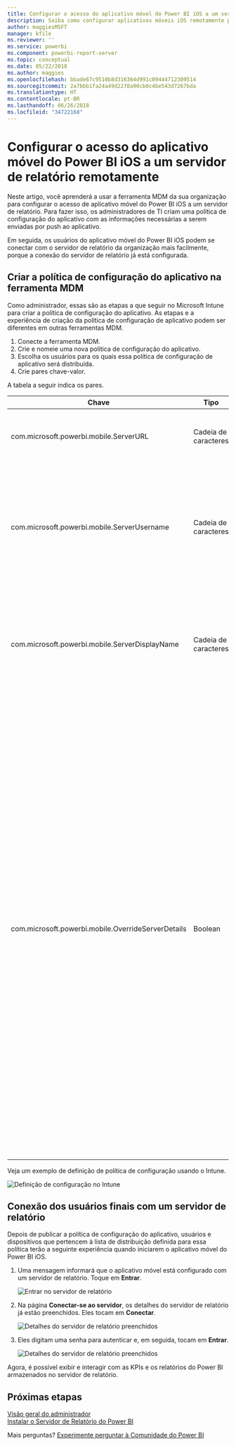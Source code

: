 ```yaml
---
title: Configurar o acesso do aplicativo móvel do Power BI iOS a um servidor de relatório remotamente
description: Saiba como configurar aplicativos móveis iOS remotamente para o seu servidor de relatório.
author: maggiesMSFT
manager: kfile
ms.reviewer: ''
ms.service: powerbi
ms.component: powerbi-report-server
ms.topic: conceptual
ms.date: 05/22/2018
ms.author: maggies
ms.openlocfilehash: bbade67c9510b8d316364d991c09444712309514
ms.sourcegitcommit: 2a7bbb1fa24a49d2278a90cb0c4be543d7267bda
ms.translationtype: HT
ms.contentlocale: pt-BR
ms.lasthandoff: 06/26/2018
ms.locfileid: "34722168"
---
```

# <a name="configure-power-bi-ios-mobile-app-access-to-a-report-server-remotely"></a>Configurar o acesso do aplicativo móvel do Power BI iOS a um servidor de relatório remotamente

Neste artigo, você aprenderá a usar a ferramenta MDM da sua organização para configurar o acesso de aplicativo móvel do Power BI iOS a um servidor de relatório. Para fazer isso, os administradores de TI criam uma política de configuração do aplicativo com as informações necessárias a serem enviadas por push ao aplicativo. 

 Em seguida, os usuários do aplicativo móvel do Power BI iOS podem se conectar com o servidor de relatório da organização mais facilmente, porque a conexão do servidor de relatório já está configurada. 


## <a name="create-the-app-configuration-policy-in-mdm-tool"></a>Criar a política de configuração do aplicativo na ferramenta MDM 

Como administrador, essas são as etapas a que seguir no Microsoft Intune para criar a política de configuração do aplicativo. As etapas e a experiência de criação da política de configuração de aplicativo podem ser diferentes em outras ferramentas MDM. 

1. Conecte a ferramenta MDM. 
2. Crie e nomeie uma nova política de configuração do aplicativo. 
3. Escolha os usuários para os quais essa política de configuração de aplicativo será distribuída. 
4. Crie pares chave-valor. 

A tabela a seguir indica os pares.

|Chave  |Tipo  |Descrição  |
|---------|---------|---------|
| com.microsoft.powerbi.mobile.ServerURL | Cadeia de caracteres | URL do Servidor de Relatório </br> Deve começar com http/https |
| com.microsoft.powerbi.mobile.ServerUsername | Cadeia de caracteres | [opcional] </br> O nome de usuário a ser usado para conectar o servidor. </br> Se não existir, o aplicativo solicitará ao usuário que digite o nome de usuário para a conexão.| 
| com.microsoft.powerbi.mobile.ServerDisplayName | Cadeia de caracteres | [opcional] </br> O valor padrão é "Servidor de relatório" </br> Um nome amigável usado no aplicativo para representar o servidor | 
| com.microsoft.powerbi.mobile.OverrideServerDetails | Boolean | O valor padrão é True </br> Se definido como "True", em seguida, isso substituirá qualquer definição de Servidor de Relatório que já esteja no dispositivo móvel (servidores existentes já configurados serão excluídos). </br> Substituir a definição para True também evita que o usuário remova essa configuração. </br> Se definido como "False", adicionará os valores enviados por push, mantendo as configurações atuais. </br> Se a mesma URL de servidor já estiver configurada no aplicativo móvel, o aplicativo manterá a configuração e não solicitará ao usuário uma nova autenticação para o mesmo servidor. |

Veja um exemplo de definição de política de configuração usando o Intune.

![Definição de configuração no Intune](media/configure-powerbi-mobile-apps-remote/power-bi-ios-remote-configuration-settings.png)

## <a name="end-users-connecting-to-a-report-server"></a>Conexão dos usuários finais com um servidor de relatório

Depois de publicar a política de configuração do aplicativo, usuários e dispositivos que pertencem à lista de distribuição definida para essa política terão a seguinte experiência quando iniciarem o aplicativo móvel do Power BI iOS. 

1. Uma mensagem informará que o aplicativo móvel está configurado com um servidor de relatório. Toque em **Entrar**.

    ![Entrar no servidor de relatório](media/configure-powerbi-mobile-apps-remote/power-bi-config-server-sign-in.png)

2.  Na página **Conectar-se ao servidor**, os detalhes do servidor de relatório já estão preenchidos. Eles tocam em **Conectar**.

    ![Detalhes do servidor de relatório preenchidos](media/configure-powerbi-mobile-apps-remote/power-bi-ios-remote-configure-connect-server.png)

3. Eles digitam uma senha para autenticar e, em seguida, tocam em **Entrar**. 

    ![Detalhes do servidor de relatório preenchidos](media/configure-powerbi-mobile-apps-remote/power-bi-config-server-address.png)

Agora, é possível exibir e interagir com as KPIs e os relatórios do Power BI armazenados no servidor de relatório.

## <a name="next-steps"></a>Próximas etapas
[Visão geral do administrador](admin-handbook-overview.md)  
[Instalar o Servidor de Relatório do Power BI](install-report-server.md)  

Mais perguntas? [Experimente perguntar à Comunidade do Power BI](https://community.powerbi.com/)

